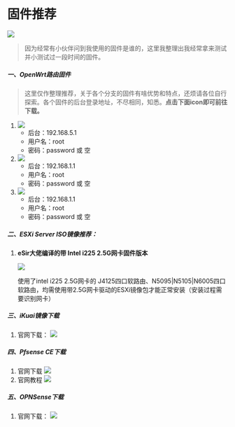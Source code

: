 # 固件推荐

[![](https://img.shields.io/badge/%E5%9C%A8%E7%94%A8%E6%9C%BA%E5%9C%BA-%E5%8E%9F%E7%94%9F%E8%A7%A3%E9%94%81Netflix-green)](https://invite.stotik.com:446/auth/register?code=sNQF)

> 因为经常有小伙伴问到我使用的固件是谁的，这里我整理出我经常拿来测试并小测试过一段时间的固件。



##### 一、OpenWrt路由固件

> 这里仅作整理推荐，关于各个分支的固件有啥优势和特点，还烦请各位自行探索。各个固件的后台登录地址，不尽相同，知悉。**点击下面icon即可前往下载。**

1. [![](https://img.shields.io/badge/OpenWrt-eSir-orange)](https://drive.google.com/drive/folders/1uRXg_krKHPrQneI3F2GNcSVRoCgkqESr)
   - 后台：192.168.5.1
   - 用户名：root
   - 密码：password 或 空
2. [![](https://img.shields.io/badge/OpenWrt-SulingGG-red)](https://doc.openwrt.cc/2-OpenWrt-Rpi/1-Download/)
   - 后台：192.168.1.1
   - 用户名：root
   - 密码：password 或 空
3. [![](https://img.shields.io/badge/OpenWrt-HomeLede-brightgreen)](https://github.com/xiaoqingfengATGH/HomeLede)
   - 后台：192.168.1.1
   - 用户名：root
   - 密码：password 或 空



##### 二、ESXi Server ISO镜像推荐：

1. **eSir大佬编译的带 Intel i225 2.5G网卡固件版本**

   [![](https://img.shields.io/badge/ESXi%E5%9B%BA%E4%BB%B6-eSir%E7%BC%96%E8%AF%91-blue)](https://drive.google.com/drive/folders/1jOclIIasaw6eG9q3EIzyMma0iRtfutU-)

   使用了intel i225 2.5G网卡的 J4125四口软路由、N5095|N5105|N6005四口软路由，均需使用带2.5G网卡驱动的ESXi镜像包才能正常安装（安装过程需要识别网卡）



##### 三、iKuai镜像下载

1. 官网下载：
   [![](https://img.shields.io/badge/iKuai-Download-orange)](https://www.ikuai8.com/component/download)



##### 四、Pfsense CE下载

1. 官网下载
   [![](https://img.shields.io/badge/pfsense-Download-orange)](https://www.pfsense.org/download/)
2. 官网教程
   [![](https://img.shields.io/badge/pfsense教程-Download-blue)](https://docs.netgate.com/pfsense/en/latest/)





##### 五、OPNSense下载

1. 官网下载：
   [![](https://img.shields.io/badge/OPNSense-Download-orange)](https://opnsense.org/download/)





